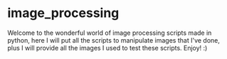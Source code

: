# image_processing
Welcome to the wonderful world of image processing scripts made in python, here I will put all the scripts to manipulate images that I've done, plus I will provide all the images I used to test these scripts. Enjoy! :)
